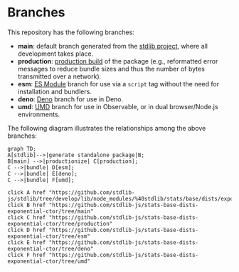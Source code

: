 <!--

@license Apache-2.0

Copyright (c) 2022 The Stdlib Authors.

Licensed under the Apache License, Version 2.0 (the "License");
you may not use this file except in compliance with the License.
You may obtain a copy of the License at

    http://www.apache.org/licenses/LICENSE-2.0

Unless required by applicable law or agreed to in writing, software
distributed under the License is distributed on an "AS IS" BASIS,
WITHOUT WARRANTIES OR CONDITIONS OF ANY KIND, either express or implied.
See the License for the specific language governing permissions and
limitations under the License.

-->

# Branches

This repository has the following branches:

-   **main**: default branch generated from the [stdlib project][stdlib-url], where all development takes place.
-   **production**: [production build][production-url] of the package (e.g., reformatted error messages to reduce bundle sizes and thus the number of bytes transmitted over a network).
-   **esm**: [ES Module][esm-url] branch for use via a `script` tag without the need for installation and bundlers.
-   **deno**: [Deno][deno-url] branch for use in Deno.
-   **umd**: [UMD][umd-url] branch for use in Observable, or in dual browser/Node.js environments.

The following diagram illustrates the relationships among the above branches:

```mermaid
graph TD;
A[stdlib]-->|generate standalone package|B;
B[main] -->|productionize| C[production];
C -->|bundle| D[esm];
C -->|bundle| E[deno];
C -->|bundle| F[umd];

click A href "https://github.com/stdlib-js/stdlib/tree/develop/lib/node_modules/%40stdlib/stats/base/dists/exponential/ctor"
click B href "https://github.com/stdlib-js/stats-base-dists-exponential-ctor/tree/main"
click C href "https://github.com/stdlib-js/stats-base-dists-exponential-ctor/tree/production"
click D href "https://github.com/stdlib-js/stats-base-dists-exponential-ctor/tree/esm"
click E href "https://github.com/stdlib-js/stats-base-dists-exponential-ctor/tree/deno"
click F href "https://github.com/stdlib-js/stats-base-dists-exponential-ctor/tree/umd"
```

[stdlib-url]: https://github.com/stdlib-js/stdlib/tree/develop/lib/node_modules/%40stdlib/stats/base/dists/exponential/ctor
[production-url]: https://github.com/stdlib-js/stats-base-dists-exponential-ctor/tree/production
[deno-url]: https://github.com/stdlib-js/stats-base-dists-exponential-ctor/tree/deno
[umd-url]: https://github.com/stdlib-js/stats-base-dists-exponential-ctor/tree/umd
[esm-url]: https://github.com/stdlib-js/stats-base-dists-exponential-ctor/tree/esm